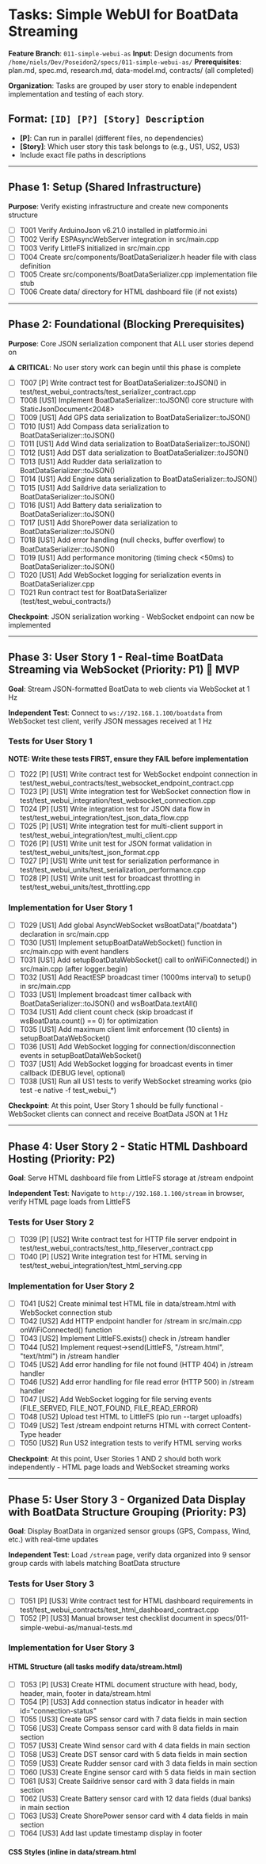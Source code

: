 # Tasks: Simple WebUI for BoatData Streaming

**Feature Branch**: `011-simple-webui-as`
**Input**: Design documents from `/home/niels/Dev/Poseidon2/specs/011-simple-webui-as/`
**Prerequisites**: plan.md, spec.md, research.md, data-model.md, contracts/ (all completed)

**Organization**: Tasks are grouped by user story to enable independent implementation and testing of each story.

## Format: `[ID] [P?] [Story] Description`
- **[P]**: Can run in parallel (different files, no dependencies)
- **[Story]**: Which user story this task belongs to (e.g., US1, US2, US3)
- Include exact file paths in descriptions

---

## Phase 1: Setup (Shared Infrastructure)

**Purpose**: Verify existing infrastructure and create new components structure

- [ ] T001 Verify ArduinoJson v6.21.0 installed in platformio.ini
- [ ] T002 Verify ESPAsyncWebServer integration in src/main.cpp
- [ ] T003 Verify LittleFS initialized in src/main.cpp
- [ ] T004 Create src/components/BoatDataSerializer.h header file with class definition
- [ ] T005 Create src/components/BoatDataSerializer.cpp implementation file stub
- [ ] T006 Create data/ directory for HTML dashboard file (if not exists)

---

## Phase 2: Foundational (Blocking Prerequisites)

**Purpose**: Core JSON serialization component that ALL user stories depend on

**⚠️ CRITICAL**: No user story work can begin until this phase is complete

- [ ] T007 [P] Write contract test for BoatDataSerializer::toJSON() in test/test_webui_contracts/test_serializer_contract.cpp
- [ ] T008 [US1] Implement BoatDataSerializer::toJSON() core structure with StaticJsonDocument<2048>
- [ ] T009 [US1] Add GPS data serialization to BoatDataSerializer::toJSON()
- [ ] T010 [US1] Add Compass data serialization to BoatDataSerializer::toJSON()
- [ ] T011 [US1] Add Wind data serialization to BoatDataSerializer::toJSON()
- [ ] T012 [US1] Add DST data serialization to BoatDataSerializer::toJSON()
- [ ] T013 [US1] Add Rudder data serialization to BoatDataSerializer::toJSON()
- [ ] T014 [US1] Add Engine data serialization to BoatDataSerializer::toJSON()
- [ ] T015 [US1] Add Saildrive data serialization to BoatDataSerializer::toJSON()
- [ ] T016 [US1] Add Battery data serialization to BoatDataSerializer::toJSON()
- [ ] T017 [US1] Add ShorePower data serialization to BoatDataSerializer::toJSON()
- [ ] T018 [US1] Add error handling (null checks, buffer overflow) to BoatDataSerializer::toJSON()
- [ ] T019 [US1] Add performance monitoring (timing check <50ms) to BoatDataSerializer::toJSON()
- [ ] T020 [US1] Add WebSocket logging for serialization events in BoatDataSerializer.cpp
- [ ] T021 Run contract test for BoatDataSerializer (test/test_webui_contracts/)

**Checkpoint**: JSON serialization working - WebSocket endpoint can now be implemented

---

## Phase 3: User Story 1 - Real-time BoatData Streaming via WebSocket (Priority: P1) 🎯 MVP

**Goal**: Stream JSON-formatted BoatData to web clients via WebSocket at 1 Hz

**Independent Test**: Connect to `ws://192.168.1.100/boatdata` from WebSocket test client, verify JSON messages received at 1 Hz

### Tests for User Story 1

**NOTE: Write these tests FIRST, ensure they FAIL before implementation**

- [ ] T022 [P] [US1] Write contract test for WebSocket endpoint connection in test/test_webui_contracts/test_websocket_endpoint_contract.cpp
- [ ] T023 [P] [US1] Write integration test for WebSocket connection flow in test/test_webui_integration/test_websocket_connection.cpp
- [ ] T024 [P] [US1] Write integration test for JSON data flow in test/test_webui_integration/test_json_data_flow.cpp
- [ ] T025 [P] [US1] Write integration test for multi-client support in test/test_webui_integration/test_multi_client.cpp
- [ ] T026 [P] [US1] Write unit test for JSON format validation in test/test_webui_units/test_json_format.cpp
- [ ] T027 [P] [US1] Write unit test for serialization performance in test/test_webui_units/test_serialization_performance.cpp
- [ ] T028 [P] [US1] Write unit test for broadcast throttling in test/test_webui_units/test_throttling.cpp

### Implementation for User Story 1

- [ ] T029 [US1] Add global AsyncWebSocket wsBoatData("/boatdata") declaration in src/main.cpp
- [ ] T030 [US1] Implement setupBoatDataWebSocket() function in src/main.cpp with event handlers
- [ ] T031 [US1] Add setupBoatDataWebSocket() call to onWiFiConnected() in src/main.cpp (after logger.begin)
- [ ] T032 [US1] Add ReactESP broadcast timer (1000ms interval) to setup() in src/main.cpp
- [ ] T033 [US1] Implement broadcast timer callback with BoatDataSerializer::toJSON() and wsBoatData.textAll()
- [ ] T034 [US1] Add client count check (skip broadcast if wsBoatData.count() == 0) for optimization
- [ ] T035 [US1] Add maximum client limit enforcement (10 clients) in setupBoatDataWebSocket()
- [ ] T036 [US1] Add WebSocket logging for connection/disconnection events in setupBoatDataWebSocket()
- [ ] T037 [US1] Add WebSocket logging for broadcast events in timer callback (DEBUG level, optional)
- [ ] T038 [US1] Run all US1 tests to verify WebSocket streaming works (pio test -e native -f test_webui_*)

**Checkpoint**: At this point, User Story 1 should be fully functional - WebSocket clients can connect and receive BoatData JSON at 1 Hz

---

## Phase 4: User Story 2 - Static HTML Dashboard Hosting (Priority: P2)

**Goal**: Serve HTML dashboard file from LittleFS storage at /stream endpoint

**Independent Test**: Navigate to `http://192.168.1.100/stream` in browser, verify HTML page loads from LittleFS

### Tests for User Story 2

- [ ] T039 [P] [US2] Write contract test for HTTP file server endpoint in test/test_webui_contracts/test_http_fileserver_contract.cpp
- [ ] T040 [P] [US2] Write integration test for HTML serving in test/test_webui_integration/test_html_serving.cpp

### Implementation for User Story 2

- [ ] T041 [US2] Create minimal test HTML file in data/stream.html with WebSocket connection stub
- [ ] T042 [US2] Add HTTP endpoint handler for /stream in src/main.cpp onWiFiConnected() function
- [ ] T043 [US2] Implement LittleFS.exists() check in /stream handler
- [ ] T044 [US2] Implement request->send(LittleFS, "/stream.html", "text/html") in /stream handler
- [ ] T045 [US2] Add error handling for file not found (HTTP 404) in /stream handler
- [ ] T046 [US2] Add error handling for file read error (HTTP 500) in /stream handler
- [ ] T047 [US2] Add WebSocket logging for file serving events (FILE_SERVED, FILE_NOT_FOUND, FILE_READ_ERROR)
- [ ] T048 [US2] Upload test HTML to LittleFS (pio run --target uploadfs)
- [ ] T049 [US2] Test /stream endpoint returns HTML with correct Content-Type header
- [ ] T050 [US2] Run US2 integration tests to verify HTML serving works

**Checkpoint**: At this point, User Stories 1 AND 2 should both work independently - HTML page loads and WebSocket streaming works

---

## Phase 5: User Story 3 - Organized Data Display with BoatData Structure Grouping (Priority: P3)

**Goal**: Display BoatData in organized sensor groups (GPS, Compass, Wind, etc.) with real-time updates

**Independent Test**: Load `/stream` page, verify data organized into 9 sensor group cards with labels matching BoatData structure

### Tests for User Story 3

- [ ] T051 [P] [US3] Write contract test for HTML dashboard requirements in test/test_webui_contracts/test_html_dashboard_contract.cpp
- [ ] T052 [P] [US3] Manual browser test checklist document in specs/011-simple-webui-as/manual-tests.md

### Implementation for User Story 3

#### HTML Structure (all tasks modify data/stream.html)

- [ ] T053 [P] [US3] Create HTML document structure with head, body, header, main, footer in data/stream.html
- [ ] T054 [P] [US3] Add connection status indicator in header with id="connection-status"
- [ ] T055 [US3] Create GPS sensor card with 7 data fields in main section
- [ ] T056 [US3] Create Compass sensor card with 8 data fields in main section
- [ ] T057 [US3] Create Wind sensor card with 4 data fields in main section
- [ ] T058 [US3] Create DST sensor card with 5 data fields in main section
- [ ] T059 [US3] Create Rudder sensor card with 3 data fields in main section
- [ ] T060 [US3] Create Engine sensor card with 5 data fields in main section
- [ ] T061 [US3] Create Saildrive sensor card with 3 data fields in main section
- [ ] T062 [US3] Create Battery sensor card with 12 data fields (dual banks) in main section
- [ ] T063 [US3] Create ShorePower sensor card with 4 data fields in main section
- [ ] T064 [US3] Add last update timestamp display in footer

#### CSS Styles (inline in data/stream.html <style> tag)

- [ ] T065 [P] [US3] Add marine theme color scheme (dark blue background, navy cards, light gray text)
- [ ] T066 [P] [US3] Add responsive CSS Grid layout (3-column desktop, 2-column tablet, 1-column mobile)
- [ ] T067 [P] [US3] Add sensor card styles (border-radius, box-shadow, padding)
- [ ] T068 [P] [US3] Add connection status indicator styles (green/yellow/red colors)
- [ ] T069 [P] [US3] Add availability indicator styles (green/red dots)
- [ ] T070 [P] [US3] Add unavailable data styles (gray text, italic, "--" placeholder)
- [ ] T071 [P] [US3] Add typography styles (font sizes, monospace for numbers)

#### JavaScript WebSocket Client (inline in data/stream.html <script> tag)

- [ ] T072 [US3] Implement connectWebSocket() function with WebSocket URL construction
- [ ] T073 [US3] Implement handleConnect() callback for ws.onopen event
- [ ] T074 [US3] Implement handleMessage() callback for ws.onmessage event with JSON.parse()
- [ ] T075 [US3] Implement handleError() callback for ws.onerror event
- [ ] T076 [US3] Implement handleClose() callback for ws.onclose event with auto-reconnect (5s delay)
- [ ] T077 [US3] Implement updateConnectionStatus() function (connected/connecting/disconnected states)

#### JavaScript Data Processing (inline in data/stream.html <script> tag)

- [ ] T078 [P] [US3] Implement radToDeg() unit conversion function (radians → degrees 0-360)
- [ ] T079 [P] [US3] Implement radToSignedDeg() function (radians → degrees -180 to +180)
- [ ] T080 [P] [US3] Implement msToKnots() unit conversion function (m/s → knots)
- [ ] T081 [P] [US3] Implement formatLastUpdate() function (timestamp → "5s ago" format)
- [ ] T082 [P] [US3] Implement updateValue() helper function (handles null, undefined, unavailable states)
- [ ] T083 [US3] Implement updateDashboard() main update function (calls all sensor update functions)
- [ ] T084 [US3] Implement updateGPS() function (updates GPS card with 7 fields)
- [ ] T085 [US3] Implement updateCompass() function (updates Compass card with 8 fields)
- [ ] T086 [US3] Implement updateWind() function (updates Wind card with 4 fields)
- [ ] T087 [US3] Implement updateDST() function (updates DST card with 5 fields)
- [ ] T088 [US3] Implement updateRudder() function (updates Rudder card with 3 fields)
- [ ] T089 [US3] Implement updateEngine() function (updates Engine card with 5 fields)
- [ ] T090 [US3] Implement updateSaildrive() function (updates Saildrive card with 3 fields)
- [ ] T091 [US3] Implement updateBattery() function (updates Battery card with 12 fields)
- [ ] T092 [US3] Implement updateShorePower() function (updates ShorePower card with 4 fields)
- [ ] T093 [US3] Add DOMContentLoaded event listener to call connectWebSocket() on page load

#### Integration and Testing

- [ ] T094 [US3] Upload complete HTML dashboard to LittleFS (pio run --target uploadfs)
- [ ] T095 [US3] Test HTML file size <25 KB (verify with ls -lh data/stream.html)
- [ ] T096 [US3] Test dashboard loads in Chrome desktop browser
- [ ] T097 [US3] Test dashboard loads in Firefox desktop browser
- [ ] T098 [US3] Test dashboard loads in Safari desktop browser (if available)
- [ ] T099 [US3] Test dashboard on mobile browser (iOS Safari or Chrome Android)
- [ ] T100 [US3] Verify WebSocket connects automatically on page load
- [ ] T101 [US3] Verify all 9 sensor cards display correctly
- [ ] T102 [US3] Verify data updates at ~1 Hz rate
- [ ] T103 [US3] Verify unit conversions correct (radians→degrees, m/s→knots)
- [ ] T104 [US3] Verify "Last update" timestamps update correctly
- [ ] T105 [US3] Verify unavailable sensors show "N/A" or "--"
- [ ] T106 [US3] Verify connection status indicator shows correct state
- [ ] T107 [US3] Test auto-reconnect after ESP32 restart (5s delay)
- [ ] T108 [US3] Run US3 contract tests for HTML dashboard

**Checkpoint**: All user stories should now be independently functional - Complete WebUI system with organized dashboard

---

## Phase 6: Polish & Cross-Cutting Concerns

**Purpose**: Improvements that affect multiple user stories, documentation, and final validation

- [ ] T109 [P] Run full test suite for all user stories (pio test -e native -f test_webui)
- [ ] T110 [P] Verify all contract tests pass (test/test_webui_contracts/)
- [ ] T111 [P] Verify all integration tests pass (test/test_webui_integration/)
- [ ] T112 [P] Verify all unit tests pass (test/test_webui_units/)
- [ ] T113 Test with 5 concurrent WebSocket clients (multi-browser test)
- [ ] T114 Test with 10 concurrent clients (verify limit enforcement)
- [ ] T115 Test page load performance <2 seconds (browser DevTools network tab)
- [ ] T116 Test WebSocket latency <100 ms (browser console timing)
- [ ] T117 Verify memory usage stable over 1000 broadcasts (no memory leaks)
- [ ] T118 Monitor ESP32 free heap with 5 clients connected (should be >200 KB)
- [ ] T119 Test LittleFS file update workflow (modify HTML, uploadfs, verify new version)
- [ ] T120 Test error handling: missing LittleFS file (HTTP 404)
- [ ] T121 Test error handling: WebSocket disconnect and reconnect
- [ ] T122 Test error handling: invalid JSON (should be graceful, no crashes)
- [ ] T123 [P] Update CLAUDE.md with Simple WebUI integration guide
- [ ] T124 [P] Update CHANGELOG.md with feature description and memory footprint
- [ ] T125 Run quickstart.md validation (specs/011-simple-webui-as/quickstart.md)
- [ ] T126 Code cleanup: Remove debug logging (or reduce to INFO level for production)
- [ ] T127 Code cleanup: Add Doxygen comments to BoatDataSerializer.h
- [ ] T128 Code cleanup: Verify all constitutional compliance (8 principles)
- [ ] T129 Create git commit with conventional commit message
- [ ] T130 Request QA subagent review (constitutional requirement)

---

## Dependencies & Execution Order

### Phase Dependencies

- **Setup (Phase 1)**: No dependencies - can start immediately
- **Foundational (Phase 2)**: Depends on Setup completion - BLOCKS all user stories
- **User Stories (Phase 3+)**: All depend on Foundational phase completion
  - User Story 1 (US1): Can start after Phase 2
  - User Story 2 (US2): Can start after Phase 2 (independent of US1)
  - User Story 3 (US3): Depends on US1 + US2 completion (needs both WebSocket streaming and HTML hosting)
- **Polish (Phase 6)**: Depends on all user stories being complete

### User Story Dependencies

- **User Story 1 (P1)**: Can start after Foundational (Phase 2) - No dependencies on other stories
- **User Story 2 (P2)**: Can start after Foundational (Phase 2) - Independent of US1, can run in parallel
- **User Story 3 (P3)**: Depends on US1 + US2 completion - Needs both WebSocket endpoint and HTML hosting working

### Within Each User Story

- Tests MUST be written and FAIL before implementation (T022-T028 before T029-T038)
- JSON serialization (Phase 2) before WebSocket endpoint (Phase 3)
- WebSocket endpoint before HTML dashboard client code (Phase 5)
- HTML structure before CSS styles and JavaScript (can parallelize within Phase 5)
- All implementation before browser testing
- Story complete before moving to next priority

### Parallel Opportunities

- **Phase 1 (Setup)**: All tasks can run in parallel (T001-T006 are independent checks)
- **Phase 2 (Foundational)**: Contract test T007 can run in parallel with implementation start T008
- **US1 Tests (T022-T028)**: All test file creation tasks can run in parallel [P]
- **US2 Tests (T039-T040)**: Both test tasks can run in parallel [P]
- **US3 HTML Structure (T053-T054)**: Document structure and status indicator can run in parallel [P]
- **US3 CSS Styles (T065-T071)**: All CSS tasks can run in parallel [P] (same file but independent sections)
- **US3 Unit Conversions (T078-T082)**: All conversion functions can run in parallel [P]
- **Phase 6 (Polish)**: Documentation tasks T123-T124 can run in parallel [P], test suites T109-T112 can run in parallel [P]

**Note**: Tasks modifying the same file (e.g., data/stream.html) must run sequentially unless they edit independent sections

---

## Parallel Example: Phase 2 Foundational

```bash
# These two can start together:
Task: "Write contract test for BoatDataSerializer::toJSON() in test/test_webui_contracts/test_serializer_contract.cpp"
Task: "Implement BoatDataSerializer::toJSON() core structure with StaticJsonDocument<2048>"

# All US1 test creation tasks can run together:
Task: "Write contract test for WebSocket endpoint connection"
Task: "Write integration test for WebSocket connection flow"
Task: "Write integration test for JSON data flow"
Task: "Write integration test for multi-client support"
Task: "Write unit test for JSON format validation"
Task: "Write unit test for serialization performance"
Task: "Write unit test for broadcast throttling"
```

---

## Implementation Strategy

### MVP First (User Story 1 Only)

1. Complete Phase 1: Setup (T001-T006)
2. Complete Phase 2: Foundational (T007-T021) - CRITICAL, blocks all stories
3. Complete Phase 3: User Story 1 (T022-T038)
4. **STOP and VALIDATE**: Test WebSocket endpoint with test client
5. Deploy/demo if ready (WebSocket streaming functional)

### Incremental Delivery

1. **Foundation**: Complete Setup (Phase 1) + Foundational (Phase 2) → JSON serialization ready
2. **MVP**: Add User Story 1 (Phase 3) → Test independently → **Deploy/Demo (WebSocket streaming works!)**
3. **Enhancement**: Add User Story 2 (Phase 4) → Test independently → **Deploy/Demo (HTML page serves!)**
4. **Complete**: Add User Story 3 (Phase 5) → Test independently → **Deploy/Demo (Full dashboard!)**
5. **Production**: Polish (Phase 6) → Final validation → **Deploy to boat!**

Each story adds value without breaking previous stories.

### Parallel Team Strategy

With multiple developers:

1. **Together**: Complete Setup (Phase 1) + Foundational (Phase 2)
2. **Once Foundational is done**:
   - Developer A: User Story 1 (Phase 3) - WebSocket endpoint
   - Developer B: User Story 2 (Phase 4) - HTTP file server (parallel with A)
   - Developer C: Start User Story 3 HTML structure (T053-T064) while waiting for A+B
3. **After US1 + US2 complete**:
   - Developer C: Complete User Story 3 (Phase 5) - Full dashboard
   - Developer A/B: Start Polish tasks (Phase 6) in parallel

---

## Memory Footprint Summary

**RAM Usage** (cumulative):
- BoatDataSerializer: ~2KB transient (StaticJsonDocument<2048>)
- WebSocket endpoint: ~100 bytes persistent
- HTTP file server: ~50 bytes persistent
- 5 concurrent clients: ~20KB (ESPAsyncWebServer buffers)
- **Total peak**: ~22KB (~6.9% of ESP32 RAM)

**Flash Usage** (cumulative):
- BoatDataSerializer: ~3KB code
- WebSocket endpoint: ~2KB code
- HTTP file server: ~1KB code
- HTML dashboard: ~18KB (LittleFS storage)
- Test code: ~12KB (not included in production build)
- **Total production**: ~24KB (~1.3% of 1.9MB partition)

**Constitutional Compliance**: ✓ Well under resource limits (Principle II)

---

## Notes

- [P] tasks = different files, no dependencies, can run in parallel
- [Story] label maps task to specific user story (US1, US2, US3) for traceability
- Each user story should be independently completable and testable
- Verify tests fail before implementing (TDD approach)
- Commit after each task or logical group
- Stop at any checkpoint to validate story independently
- File paths are absolute: `/home/niels/Dev/Poseidon2/...`
- HTML tasks (T053-T093) all modify `data/stream.html` - coordinate carefully or work sequentially
- Browser testing (T096-T108) requires ESP32 hardware and WiFi connection
- QA review (T130) is mandatory per Constitutional Principle III

---

**Tasks Version**: 1.0.0 | **Generated**: 2025-10-13
